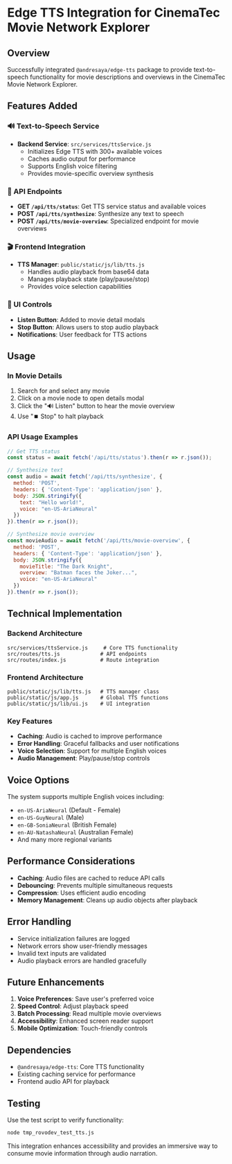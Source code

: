 # Edge TTS Integration for CinemaTec Movie Network Explorer

## Overview

Successfully integrated `@andresaya/edge-tts` package to provide text-to-speech functionality for movie descriptions and overviews in the CinemaTec Movie Network Explorer.

## Features Added

### 🔊 Text-to-Speech Service
- **Backend Service**: `src/services/ttsService.js`
  - Initializes Edge TTS with 300+ available voices
  - Caches audio output for performance
  - Supports English voice filtering
  - Provides movie-specific overview synthesis

### 📡 API Endpoints
- **GET `/api/tts/status`**: Get TTS service status and available voices
- **POST `/api/tts/synthesize`**: Synthesize any text to speech
- **POST `/api/tts/movie-overview`**: Specialized endpoint for movie overviews

### 🎬 Frontend Integration
- **TTS Manager**: `public/static/js/lib/tts.js`
  - Handles audio playback from base64 data
  - Manages playback state (play/pause/stop)
  - Provides voice selection capabilities

### 🎯 UI Controls
- **Listen Button**: Added to movie detail modals
- **Stop Button**: Allows users to stop audio playback
- **Notifications**: User feedback for TTS actions

## Usage

### In Movie Details
1. Search for and select any movie
2. Click on a movie node to open details modal
3. Click the "🔊 Listen" button to hear the movie overview
4. Use "⏹️ Stop" to halt playback

### API Usage Examples

```javascript
// Get TTS status
const status = await fetch('/api/tts/status').then(r => r.json());

// Synthesize text
const audio = await fetch('/api/tts/synthesize', {
  method: 'POST',
  headers: { 'Content-Type': 'application/json' },
  body: JSON.stringify({
    text: "Hello world!",
    voice: "en-US-AriaNeural"
  })
}).then(r => r.json());

// Synthesize movie overview
const movieAudio = await fetch('/api/tts/movie-overview', {
  method: 'POST',
  headers: { 'Content-Type': 'application/json' },
  body: JSON.stringify({
    movieTitle: "The Dark Knight",
    overview: "Batman faces the Joker...",
    voice: "en-US-AriaNeural"
  })
}).then(r => r.json());
```

## Technical Implementation

### Backend Architecture
```
src/services/ttsService.js     # Core TTS functionality
src/routes/tts.js             # API endpoints
src/routes/index.js           # Route integration
```

### Frontend Architecture
```
public/static/js/lib/tts.js   # TTS manager class
public/static/js/app.js       # Global TTS functions
public/static/js/lib/ui.js    # UI integration
```

### Key Features
- **Caching**: Audio is cached to improve performance
- **Error Handling**: Graceful fallbacks and user notifications
- **Voice Selection**: Support for multiple English voices
- **Audio Management**: Play/pause/stop controls

## Voice Options

The system supports multiple English voices including:
- `en-US-AriaNeural` (Default - Female)
- `en-US-GuyNeural` (Male)
- `en-GB-SoniaNeural` (British Female)
- `en-AU-NatashaNeural` (Australian Female)
- And many more regional variants

## Performance Considerations

- **Caching**: Audio files are cached to reduce API calls
- **Debouncing**: Prevents multiple simultaneous requests
- **Compression**: Uses efficient audio encoding
- **Memory Management**: Cleans up audio objects after playback

## Error Handling

- Service initialization failures are logged
- Network errors show user-friendly messages
- Invalid text inputs are validated
- Audio playback errors are handled gracefully

## Future Enhancements

1. **Voice Preferences**: Save user's preferred voice
2. **Speed Control**: Adjust playback speed
3. **Batch Processing**: Read multiple movie overviews
4. **Accessibility**: Enhanced screen reader support
5. **Mobile Optimization**: Touch-friendly controls

## Dependencies

- `@andresaya/edge-tts`: Core TTS functionality
- Existing caching service for performance
- Frontend audio API for playback

## Testing

Use the test script to verify functionality:
```bash
node tmp_rovodev_test_tts.js
```

This integration enhances accessibility and provides an immersive way to consume movie information through audio narration.